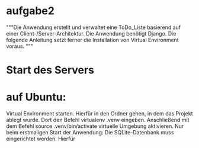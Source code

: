 # aufgabe2
"""Die Anwendung erstellt und verwaltet eine ToDo_Liste basierend auf einer Client-/Server-Architektur. Die Anwendung benötigt
Django. Die folgende Anleitung setzt ferner die Installation von Virtual Environment voraus. """

# Start des Servers
# auf Ubuntu:
Virtual Environment starten. Hierfür in den Ordner gehen, in dem das Projekt ablegt wurde. Dort 
den Befehl
virtualenv .venv 
eingeben.
Anschließend mit dem Befehl
source .venv/bin/activate 
virtuelle Umgebung aktivieren.
Nur beim erstmaligen Start der Anwendung: Die SQLite-Datenbank muss eingerichtet werden. Hierfür  

